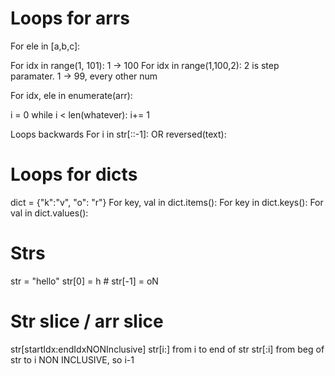 
# Loops for arrs
For ele in [a,b,c]:

For idx in range(1, 101):
    1 -> 100 
For idx in range(1,100,2):
    2 is step paramater. 1 -> 99, every other num

For idx, ele in enumerate(arr):

i = 0
while i < len(whatever):
  i+= 1

Loops backwards
For i in str[::-1]:
OR reversed(text):

# Loops for dicts
dict = {"k":"v", "o": "r"}
For key, val in dict.items(): 
For key in dict.keys():
For val in dict.values():


# Strs
str = "hello"
str[0] = h  # str[-1] = oN

# Str slice / arr slice
str[startIdx:endIdxNONInclusive]
str[i:] from i to end of str
str[:i] from beg of str to i NON INCLUSIVE, so i-1
